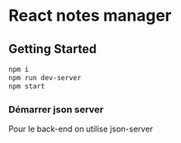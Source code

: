 # React notes manager

## Getting Started
```bash
npm i
npm run dev-server
npm start
```

### Démarrer json server
Pour le back-end on utilise json-server

